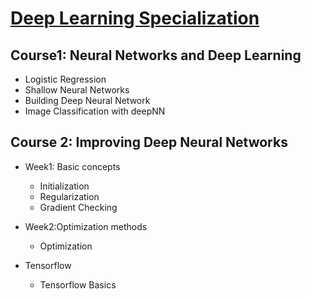 # [Deep Learning Specialization](https://www.coursera.org/specializations/deep-learning)

## Course1: Neural Networks and Deep Learning
* Logistic Regression
* Shallow Neural Networks 
* Building Deep Neural Network
* Image Classification with deepNN

## Course 2: Improving Deep Neural Networks
* Week1: Basic concepts
    * Initialization
    * Regularization
    * Gradient Checking

* Week2:Optimization methods
    * Optimization

* Tensorflow 
    * Tensorflow Basics

